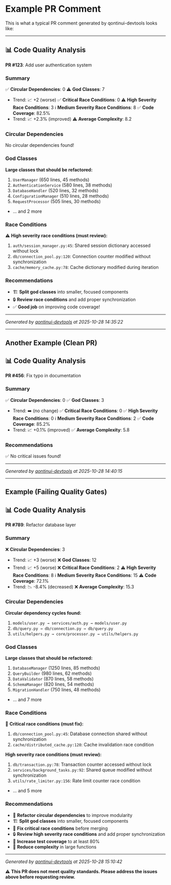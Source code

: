 # Example PR Comment

This is what a typical PR comment generated by qontinui-devtools looks like:

---

## 📊 Code Quality Analysis

**PR #123**: Add user authentication system

### Summary

✅ **Circular Dependencies**: 0
⚠️ **God Classes**: 7
  - Trend: 📈 +2 (worse)
✅ **Critical Race Conditions**: 0
⚠️ **High Severity Race Conditions**: 3
ℹ️ **Medium Severity Race Conditions**: 8
✅ **Code Coverage**: 82.5%
  - Trend: 📈 +2.3% (improved)
⚠️ **Average Complexity**: 8.2

### Circular Dependencies

No circular dependencies found!

### God Classes

**Large classes that should be refactored:**

1. `UserManager` (650 lines, 45 methods)
2. `AuthenticationService` (580 lines, 38 methods)
3. `DatabaseHandler` (520 lines, 32 methods)
4. `ConfigurationManager` (510 lines, 28 methods)
5. `RequestProcessor` (505 lines, 30 methods)
  - ... and 2 more

### Race Conditions

⚠️ **High severity race conditions (must review):**

1. `auth/session_manager.py:45`: Shared session dictionary accessed without lock
2. `db/connection_pool.py:120`: Connection counter modified without synchronization
3. `cache/memory_cache.py:78`: Cache dictionary modified during iteration

### Recommendations

- 🏗️ **Split god classes** into smaller, focused components
- 🔒 **Review race conditions** and add proper synchronization
- ✅ **Good job** on improving code coverage!

---
*Generated by [qontinui-devtools](https://github.com/qontinui/qontinui-devtools) at 2025-10-28 14:35:22*

---

## Another Example (Clean PR)

## 📊 Code Quality Analysis

**PR #456**: Fix typo in documentation

### Summary

✅ **Circular Dependencies**: 0
✅ **God Classes**: 3
  - Trend: ➡️ (no change)
✅ **Critical Race Conditions**: 0
✅ **High Severity Race Conditions**: 0
ℹ️ **Medium Severity Race Conditions**: 2
✅ **Code Coverage**: 85.2%
  - Trend: 📈 +0.1% (improved)
✅ **Average Complexity**: 5.8

### Recommendations

✅ No critical issues found!

---
*Generated by [qontinui-devtools](https://github.com/qontinui/qontinui-devtools) at 2025-10-28 14:40:15*

---

## Example (Failing Quality Gates)

## 📊 Code Quality Analysis

**PR #789**: Refactor database layer

### Summary

❌ **Circular Dependencies**: 3
  - Trend: 📈 +3 (worse)
❌ **God Classes**: 12
  - Trend: 📈 +5 (worse)
❌ **Critical Race Conditions**: 2
⚠️ **High Severity Race Conditions**: 8
ℹ️ **Medium Severity Race Conditions**: 15
⚠️ **Code Coverage**: 72.1%
  - Trend: 📉 -8.4% (decreased)
❌ **Average Complexity**: 15.3

### Circular Dependencies

**Circular dependency cycles found:**

1. `models/user.py → services/auth.py → models/user.py`
2. `db/query.py → db/connection.py → db/query.py`
3. `utils/helpers.py → core/processor.py → utils/helpers.py`

### God Classes

**Large classes that should be refactored:**

1. `DatabaseManager` (1250 lines, 85 methods)
2. `QueryBuilder` (980 lines, 62 methods)
3. `DataValidator` (870 lines, 58 methods)
4. `SchemaManager` (820 lines, 54 methods)
5. `MigrationHandler` (750 lines, 48 methods)
  - ... and 7 more

### Race Conditions

🚨 **Critical race conditions (must fix):**

1. `db/connection_pool.py:45`: Database connection shared without synchronization
2. `cache/distributed_cache.py:120`: Cache invalidation race condition

**High severity race conditions (must review):**

1. `db/transaction.py:78`: Transaction counter accessed without lock
2. `services/background_tasks.py:92`: Shared queue modified without synchronization
3. `utils/rate_limiter.py:156`: Rate limit counter race condition
  - ... and 5 more

### Recommendations

- 🔄 **Refactor circular dependencies** to improve modularity
- 🏗️ **Split god classes** into smaller, focused components
- 🚨 **Fix critical race conditions** before merging
- 🔒 **Review high severity race conditions** and add proper synchronization
- 🧪 **Increase test coverage** to at least 80%
- 🔧 **Reduce complexity** in large functions

---
*Generated by [qontinui-devtools](https://github.com/qontinui/qontinui-devtools) at 2025-10-28 15:10:42*

⚠️ **This PR does not meet quality standards. Please address the issues above before requesting review.**
